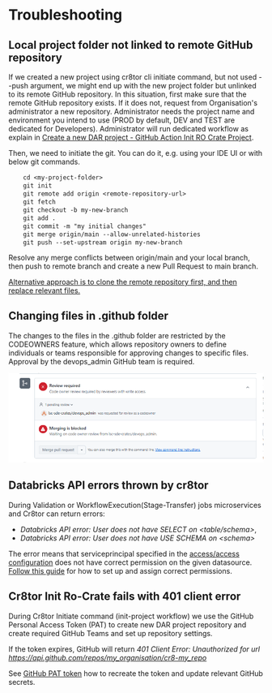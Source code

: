 # Troubleshooting

## Local project folder not linked to remote GitHub repository

If we created a new project using cr8tor cli initiate command, but not used --push argument, we might end up with the new project folder but unlinked to its remote GitHub repository.
In this situation, first make sure that the remote GitHub repository exists. If it does not, request from Organisation's  administrator a new repository. Administrator needs the project name and environment you intend to use (PROD by default, DEV and TEST are dedicated for Developers). Administrator will run dedicated workflow as explain in [Create a new DAR project - GitHub Action Init RO Crate Project](create-new-dar-project.md#github-action-init-ro-crate-project).

Then, we need to initiate the git. You can do it, e.g. using your IDE UI or with below git commands.

```text
    cd <my-project-folder>
    git init
    git remote add origin <remote-repository-url>
    git fetch
    git checkout -b my-new-branch
    git add .
    git commit -m "my initial changes"
    git merge origin/main --allow-unrelated-histories
    git push --set-upstream origin my-new-branch
```

Resolve any merge conflicts between origin/main and your local branch, then push to remote branch and create a new Pull Request to main  branch.

<u>Alternative approach is to clone the remote repository first, and then replace relevant files.</u>

## Changing files in .github folder

The changes to the files in the .github folder are restricted by the CODEOWNERS feature, which allows repository owners to define individuals or teams responsible for approving changes to specific files. Approval by the devops_admin GitHub team is required.

![alt text](./../assets/screenshots/project_pull_request_codeowners_review_required.png)

## Databricks API errors thrown by cr8tor

During Validation or WorkflowExecution(Stage-Transfer) jobs microservices and Cr8tor can return errors:

- *Databricks API error: User does not have SELECT on <table/schema\>*,
- *Databricks API error: User does not have USE SCHEMA on <schema\>*

The error means that serviceprincipal specified in the [access/access configuration](./update-resources-files.md#accessaccess) does not have correct permission on the given datasource. [Follow this guide](./../developer-guide/source-setup.md#databricks-unity-catalog) for how to set up and assign correct permissions.

## Cr8tor Init Ro-Crate fails with 401 client error

During Cr8tor Initiate command (init-project workflow) we use the GitHub Personal Access Token (PAT) to create new DAR project repository and create required GitHub Teams and set up repository settings.

If the token expires, GitHub will return *401 Client Error: Unauthorized for url https://api.github.com/repos/my_organisation/cr8-my_repo*

See [GitHub PAT token](./../developer-guide/orchestration-layer-setup.md#github-pat-token) how to recreate the token and update relevant GitHub secrets.
